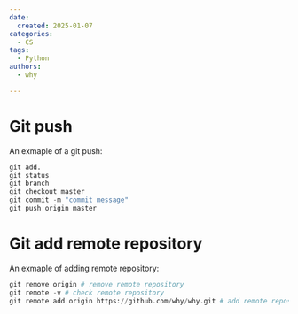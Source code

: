 ```yaml
---
date:
  created: 2025-01-07
categories:
  - CS
tags:
  - Python
authors:
  - why

---
```


# Git push
An exmaple of a git push:

```py title="git push"
git add.
git status
git branch
git checkout master
git commit -m "commit message"
git push origin master
```
# Git add remote repository
An exmaple of adding remote repository:
```py title="add repository"
git remove origin # remove remote repository
git remote -v # check remote repository
git remote add origin https://github.com/why/why.git # add remote repository
```
